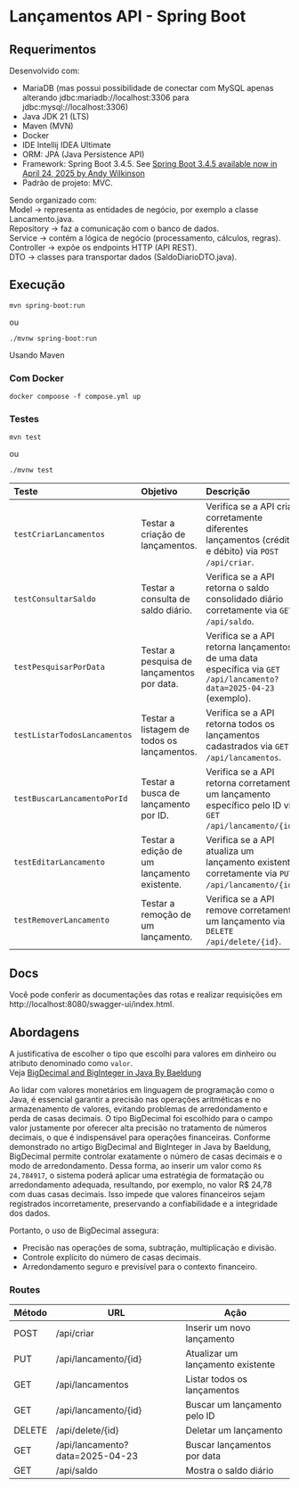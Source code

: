 # Lançamentos API - Spring Boot

## Requerimentos

Desenvolvido com:

- MariaDB (mas possui possibilidade de conectar com MySQL apenas alterando jdbc:mariadb://localhost:3306 para jdbc:mysql://localhost:3306)
- Java JDK 21 (LTS)
- Maven (MVN)
- Docker
- IDE Intellij IDEA Ultimate
- ORM: JPA (Java Persistence API)
- Framework: Spring Boot 3.4.5. See [Spring Boot 3.4.5 available now in April 24, 2025 by  Andy Wilkinson](https://spring.io/blog/2025/04/24/spring-boot-3-4-5-available-now)
- Padrão de projeto: MVC.

Sendo organizado com:  
Model → representa as entidades de negócio, por exemplo a classe Lancamento.java.  
Repository → faz a comunicação com o banco de dados.  
Service → contém a lógica de negócio (processamento, cálculos, regras).  
Controller → expõe os endpoints HTTP (API REST).  
DTO → classes para transportar dados (SaldoDiarioDTO.java).  

## Execução

```shell
mvn spring-boot:run
```

ou

```shell
./mvnw spring-boot:run
```

Usando Maven

### Com Docker

```shell
docker compoose -f compose.yml up
```

### Testes

```shell
mvn test
```

ou

```shell
./mvnw test
```

| **Teste**                    | **Objetivo**                                | **Descrição**                                                                                                     |
|:-----------------------------|:--------------------------------------------|:------------------------------------------------------------------------------------------------------------------|
| `testCriarLancamentos`       | Testar a criação de lançamentos.            | Verifica se a API cria corretamente diferentes lançamentos (crédito e débito) via `POST /api/criar`.              |
| `testConsultarSaldo`         | Testar a consulta de saldo diário.          | Verifica se a API retorna o saldo consolidado diário corretamente via `GET /api/saldo`.                           |
| `testPesquisarPorData`       | Testar a pesquisa de lançamentos por data.  | Verifica se a API retorna lançamentos de uma data específica via `GET /api/lancamento?data=2025-04-23` (exemplo). |
| `testListarTodosLancamentos` | Testar a listagem de todos os lançamentos.  | Verifica se a API retorna todos os lançamentos cadastrados via `GET /api/lancamentos`.                            |
| `testBuscarLancamentoPorId`  | Testar a busca de lançamento por ID.        | Verifica se a API retorna corretamente um lançamento específico pelo ID via `GET /api/lancamento/{id}`.           |
| `testEditarLancamento`       | Testar a edição de um lançamento existente. | Verifica se a API atualiza um lançamento existente corretamente via `PUT /api/lancamento/{id}`.                   |
| `testRemoverLancamento`      | Testar a remoção de um lançamento.          | Verifica se a API remove corretamente um lançamento via `DELETE /api/delete/{id}`.                                |

## Docs

Você pode conferir as documentações das rotas e realizar requisições em http://localhost:8080/swagger-ui/index.html.

## Abordagens

A justificativa de escolher o tipo que escolhi para valores em dinheiro ou atributo denominado como `valor`.  
Veja [BigDecimal and BigInteger in Java By Baeldung](https://www.baeldung.com/java-bigdecimal-biginteger)

Ao lidar com valores monetários em linguagem de programação como o Java, é essencial garantir a precisão nas operações aritméticas e no armazenamento de valores, evitando problemas de arredondamento e perda de casas decimais.
O tipo BigDecimal foi escolhido para o campo valor justamente por oferecer alta precisão no tratamento de números decimais, o que é indispensável para operações financeiras. Conforme demonstrado no artigo BigDecimal and BigInteger in Java by Baeldung, BigDecimal permite controlar exatamente o número de casas decimais e o modo de arredondamento.
Dessa forma, ao inserir um valor como `R$ 24,784917`, o sistema poderá aplicar uma estratégia de formatação ou arredondamento adequada, resultando, por exemplo, no valor R$ 24,78 com duas casas decimais. Isso impede que valores financeiros sejam registrados incorretamente, preservando a confiabilidade e a integridade dos dados.

Portanto, o uso de BigDecimal assegura:

- Precisão nas operações de soma, subtração, multiplicação e divisão.
- Controle explícito do número de casas decimais.
- Arredondamento seguro e previsível para o contexto financeiro.

### Routes

| Método | URL                             | Ação                              |
|--------|---------------------------------|-----------------------------------|
| POST   | /api/criar                      | Inserir um novo lançamento        |
| PUT    | /api/lancamento/{id}            | Atualizar um lançamento existente |
| GET    | /api/lancamentos                | Listar todos os lançamentos       |
| GET    | /api/lancamento/{id}            | Buscar um lançamento pelo ID      |
| DELETE | /api/delete/{id}                | Deletar um lançamento             |
| GET    | /api/lancamento?data=2025-04-23 | Buscar lançamentos por data       |
| GET    | /api/saldo                      | Mostra o saldo diário             |
